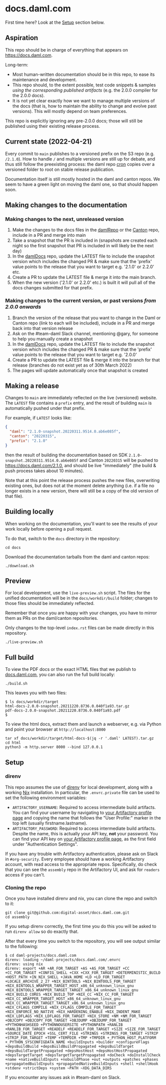 # docs.daml.com

First time here? Look at the [Setup](#setup) section below.

## Aspiration

This repo should be in charge of everything that appears on
https://docs.daml.com.

Long-term:

- Most human-written documentation should be in this repo, to ease its
  maintenance and development.
- This repo should, to the extent possible, test code snippets & samples _using
  the corresponding published artifacts_ (e.g. the 2.0.0 compiler for the 2.0.0
  docs).
- It is not yet clear exactly how we want to manage multiple versions of the
  docs (that is, how to maintain the ability to change and evolve past
  versions). This will mostly depend on team preferences.

This repo is explicitly ignoring any pre-2.0.0 docs; those will still be
published using their existing release process.

## Current state (2022-04-21)

Every commit to `main` publishes to a versioned prefix on the S3 repo (e.g.
`/2.1.0`). How to handle `/` and multiple versions are still up for debate, and
thus still follow the preexisting process: the daml repo [cron] copies
over a versioned folder to root on stable release publication.

[cron]: https://github.com/digital-asset/daml/blob/main/ci/cron/src/Docs.hs

Documentation itself is still mostly hosted in the daml and canton repos. We
seem to have a green light on moving the daml one, so that should happen soon.

## Making changes to the documentation

### Making changes to the next, unreleased version
1. Make the changes to the docs files in the [damlRepo] or the [Canton] repo, include in a PR and merge into main
2. Take a snapshot that the PR is included in (snapshots are created each night so the first snapshot that PR is included in will likely be the next day)
3. In the [damlDocs] repo, update the LATEST file to include the snapshot version which includes the changed PR & make sure that the 'prefix' value points to the release that you want to target e.g. '2.1.0' or 2.2.0' etc.
4. Create a PR to update the LATEST file & merge it into the main branch.
5. When the new version ('2.1.0' or 2.2.0' etc.) is built it will pull all of the docs changes submitted for that prefix.

### Making changes to the current version, or past versions *from 2.0.0 onwards*
1. Branch the version of the release that you want to change in the Daml or Canton repo (link to each will be included), include in a PR and merge back into that version release
2. Ask on the #team-daml Slack channel, mentioning @gary, for someone to help you manually create a snapshot
3. In the [damlDocs] repo, update the LATEST file to include the snapshot version which includes the changed PR & make sure that the 'prefix' value points to the release that you want to target e.g. '2.0.0'
4. Create a PR to update the LATEST file & merge it into the branch for that release (branches do not exist yet as of 30th March 2022)
5. The pages will update automatically once that snapshot is created

[damlRepo]: https://github.com/digital-asset/daml
[damlDocs]: https://github.com/digital-asset/docs.daml.com
[Canton]: https://github.com/DACH-NY/canton


## Making a release

Changes to `main` are immediately reflected on the live (versioned) website.
The `LATEST` file contains a `prefix` entry, and the result of building `main`
is automatically pushed under that prefix.

For example, if `LATEST` looks like:

```json
{
  "daml": "2.1.0-snapshot.20220311.9514.0.ab6e085f",
  "canton": "20220315",
  "prefix": "2.1.0"
}
```

then the result of building the documentation based on SDK
`2.1.0-snapshot.20220311.9514.0.ab6e085f` and Canton `20220315` will be pushed
to https://docs.daml.com/2.1.0, and should be live "immediately" (the build &
push process takes about 10 minutes).

Note that at this point the release process pushes the new files, overwriting
existing ones, but does not at the moment delete anything (i.e. if a file no
longer exists in a new version, there will still be a copy of the old version
of that file).

## Building locally

When working on the documentation, you'll want to see the results of your work
locally before opening a pull request.

To do that, switch to the `docs` directory in the repository:

```
cd docs
```

Download the documentation tarballs from the daml and canton repos:

```
./download.sh
```

## Preview

For local development, use the `live-preview.sh` script. The files for the
unified documentation will be in the `docs/workdir/build` folder; changes to
those files should be immediately reflected.

Remember that once you are happy with your changes, you have to
mirror them as PRs on the daml/canton repositories.

Only changes to the top-level `index.rst` files can be made directly in this
repository.

```
./live-preview.sh
```

## Full build

To view the PDF docs or the exact HTML files that we publish to
[docs.daml.com](https://docs.daml.com), you can also run the full build
locally:

```
./build.sh
```

This leaves you with two files:

```
$ ls docs/workdir/target
html-docs-2.0.0-snapshot.20211220.8736.0.040f1a93.tar.gz
pdf-docs-2.0.0-snapshot.20211220.8736.0.040f1a93.pdf
$
```

To view the html docs, extract them and launch a webserver, e.g. via Python and
point your browser at `http://localhost:8000`

```
tar xf docs/workdir/target/html-docs-$(jq -r '.daml' LATEST).tar.gz
cd html
python3 -m http.server 8000 --bind 127.0.0.1
```

## Setup

### direnv

This repo assumes the use of [direnv] for local development, along with a
working [Nix] installation. In particular, the `.envrc.private` file can be
used to set the following environment variables:

[direnv]: https://github.com/direnv/direnv
[Nix]: https://nixos.org/download.html

- `ARTIFACTORY_USERNAME`: Required to access intermediate build artifacts. You
  can find your username by navigating to [your Artifactory profile
  page][artifactory] and copying the name that follows the "User Profile:" marker
  in the top left (usually firstname.lastname).
- `ARTIFACTORY_PASSWORD`: Required to access intermediate build artifacts.
  Despite the name, this is actually your API key, **not** your password. You
  can find your API key on [your Artifactory profile page][artifactory], as the
  first field under "Authentication Settings".

If you have any trouble with Artifactory authentication, please ask on Slack in
`#org-security`. Every employee should have a working Artifactory account, with
read access to the appropriate repos. Specifically, do check that you can see
the `assembly` repo in the Artifactory UI, and ask for `readers` access if you
can't.

[artifactory]: https://digitalasset.jfrog.io/ui/admin/artifactory/user_profile

### Cloning the repo

Once you have installed direnv and nix, you can clone the repo and switch to it:

```
git clone git@github.com:digital-asset/docs.daml.com.git
cd assembly
```

If you setup direnv correctly, the first time you do this you will be
asked to run `direnv allow` so do exactly that.

After that every time you switch to the repository, you will see output similar to the following:

```
$ cd daml-projects/docs.daml.com
direnv: loading ~/daml-projects/docs.daml.com/.envrc
direnv: using nix
direnv: export +AR +AR_FOR_TARGET +AS +AS_FOR_TARGET +CC +CC_FOR_TARGET +CONFIG_SHELL +CXX +CXX_FOR_TARGET +DETERMINISTIC_BUILD +HOST_PATH +IN_NIX_SHELL +JAVA_HOME +LD +LD_FOR_TARGET +LOCALE_ARCHIVE_2_27 +NIX_BINTOOLS +NIX_BINTOOLS_FOR_TARGET +NIX_BINTOOLS_WRAPPER_TARGET_HOST_x86_64_unknown_linux_gnu +NIX_BINTOOLS_WRAPPER_TARGET_TARGET_x86_64_unknown_linux_gnu +NIX_BUILD_CORES +NIX_BUILD_TOP +NIX_CC +NIX_CC_FOR_TARGET +NIX_CC_WRAPPER_TARGET_HOST_x86_64_unknown_linux_gnu +NIX_CC_WRAPPER_TARGET_TARGET_x86_64_unknown_linux_gnu +NIX_CFLAGS_COMPILE +NIX_CFLAGS_COMPILE_FOR_TARGET +NIX_ENFORCE_NO_NATIVE +NIX_HARDENING_ENABLE +NIX_INDENT_MAKE +NIX_LDFLAGS +NIX_LDFLAGS_FOR_TARGET +NIX_STORE +NM +NM_FOR_TARGET +OBJCOPY +OBJCOPY_FOR_TARGET +OBJDUMP +OBJDUMP_FOR_TARGET +PYTHONHASHSEED +PYTHONNOUSERSITE +PYTHONPATH +RANLIB +RANLIB_FOR_TARGET +READELF +READELF_FOR_TARGET +SIZE +SIZE_FOR_TARGET +SOURCE_DATE_EPOCH +SSL_CERT_FILE +STRINGS +STRINGS_FOR_TARGET +STRIP +STRIP_FOR_TARGET +TEMP +TEMPDIR +TMP +TMPDIR +_PYTHON_HOST_PLATFORM +_PYTHON_SYSCONFIGDATA_NAME +buildInputs +builder +configureFlags +depsBuildBuild +depsBuildBuildPropagated +depsBuildTarget +depsBuildTargetPropagated +depsHostHost +depsHostHostPropagated +depsTargetTarget +depsTargetTargetPropagated +doCheck +doInstallCheck +name +nativeBuildInputs +nobuildPhase +out +outputs +patches +phases +propagatedBuildInputs +propagatedNativeBuildInputs +shell +shellHook +stdenv +strictDeps +system ~PATH ~XDG_DATA_DIRS
```

If you encounter any issues ask in #team-daml on Slack.
